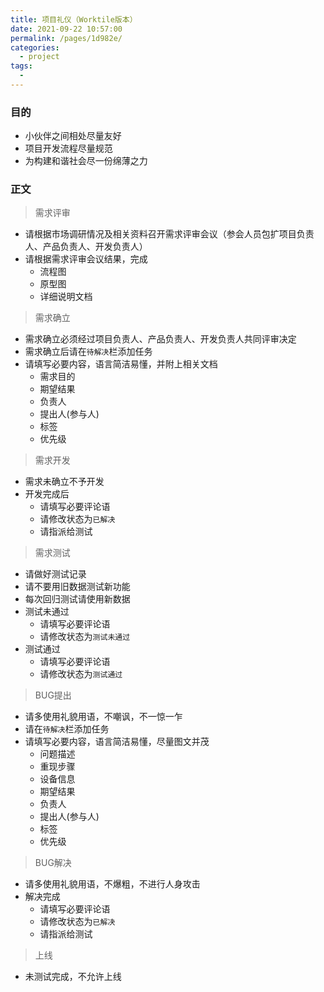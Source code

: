 ```yaml
---
title: 项目礼仪（Worktile版本）
date: 2021-09-22 10:57:00
permalink: /pages/1d982e/
categories:
  - project
tags:
  - 
---
```


### 目的
- 小伙伴之间相处尽量友好
- 项目开发流程尽量规范
- 为构建和谐社会尽一份绵薄之力

### 正文
> 需求评审
- 请根据市场调研情况及相关资料召开需求评审会议（参会人员包扩项目负责人、产品负责人、开发负责人）
- 请根据需求评审会议结果，完成
    - 流程图
    - 原型图
    - 详细说明文档

> 需求确立
- 需求确立必须经过项目负责人、产品负责人、开发负责人共同评审决定
- 需求确立后请在`待解决`栏添加任务
- 请填写必要内容，语言简洁易懂，并附上相关文档
    - 需求目的
    - 期望结果
    - 负责人
    - 提出人(参与人)
    - 标签
    - 优先级

> 需求开发
- 需求未确立不予开发
- 开发完成后
    - 请填写必要评论语
    - 请修改状态为`已解决`
    - 请指派给测试

> 需求测试
- 请做好测试记录
- 请不要用旧数据测试新功能
- 每次回归测试请使用新数据
- 测试未通过
    - 请填写必要评论语
    - 请修改状态为`测试未通过`
- 测试通过
    - 请填写必要评论语
    - 请修改状态为`测试通过`

> BUG提出
- 请多使用礼貌用语，不嘲讽，不一惊一乍
- 请在`待解决`栏添加任务
- 请填写必要内容，语言简洁易懂，尽量图文并茂
    - 问题描述
    - 重现步骤
    - 设备信息
    - 期望结果
    - 负责人
    - 提出人(参与人)
    - 标签
    - 优先级

> BUG解决
- 请多使用礼貌用语，不爆粗，不进行人身攻击
- 解决完成
    - 请填写必要评论语
    - 请修改状态为`已解决`
    - 请指派给测试

> 上线
- 未测试完成，不允许上线

